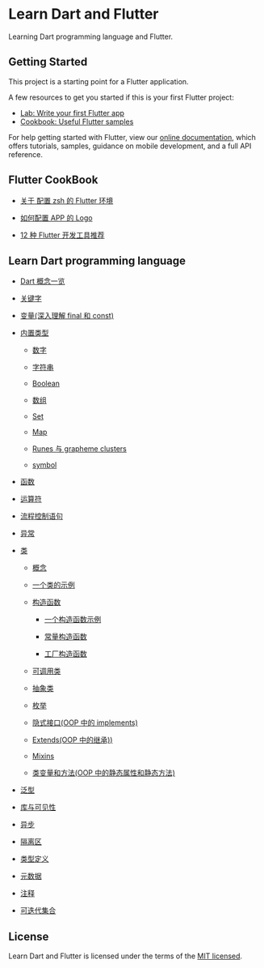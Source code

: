 # Learn Dart and Flutter

Learning Dart programming language and Flutter.

## Getting Started

This project is a starting point for a Flutter application.

A few resources to get you started if this is your first Flutter project:

- [Lab: Write your first Flutter app](https://flutter.dev/docs/get-started/codelab)
- [Cookbook: Useful Flutter samples](https://flutter.dev/docs/cookbook)

For help getting started with Flutter, view our
[online documentation](https://flutter.dev/docs), which offers tutorials,
samples, guidance on mobile development, and a full API reference.

## Flutter CookBook

- [关于 配置 zsh 的 Flutter 环境](./notes/flutter-cookbook/zsh-config.md)

- [如何配置 APP 的 Logo](./notes/flutter-cookbook/change-app-launcher-name.md)

- [12 种 Flutter 开发工具推荐](https://mp.weixin.qq.com/s/qJTB9eyAtIJ3PJZ1kh4T7w)

## Learn Dart programming language

- [Dart 概念一览](./notes/learn-dart/Concepts)

- [关键字](./notes/learn-dart/Keywords/keywords.md)

- [变量(深入理解 final 和 const)](./notes/learn-dart/Variables)

- [内置类型](./notes/learn-dart/Built-in-types)

  - [数字](./notes/learn-dart/Built-in-types/numbers.dart)

  - [字符串](./notes/learn-dart/Built-in-types/strings.dart)

  - [Boolean](./notes/learn-dart/Built-in-types/booleans.dart)

  - [数组](./notes/learn-dart/Built-in-types/lists.dart)

  - [Set](./notes/learn-dart/Built-in-types/sets.dart)

  - [Map](./notes/learn-dart/Built-in-types/map.dart)

  - [Runes 与 grapheme clusters](./notes/learn-dart/Built-in-types/runes_and_grapheme_clusters.dart)

  - [symbol](./notes/learn-dart/Built-in-types/symbol.dart)

- [函数](./notes/learn-dart/Functions)

- [运算符](./notes/learn-dart/Operators)

- [流程控制语句](./notes/learn-dart/Control-flow-statements)

- [异常](./notes/learn-dart/Exceptions)

- [类](./notes/learn-dart/Classes)

  - [概念](./notes/learn-dart/Classes/concepts.md)

  - [一个类的示例](./notes/learn-dart/Classes/basic_classes.dart)

  - [构造函数](./notes/learn-dart/Classes/constructors)

    - [一个构造函数示例](./notes/learn-dart/Classes/constructors/constructor.dart)

    - [常量构造函数](./notes/learn-dart/Classes/constructors/constant_constructors.dart)

    - [工厂构造函数](./notes/learn-dart/Classes/constructors/factory_constructors.dart)

  - [可调用类](./notes/learn-dart/Classes/callable_claases.dart)

  - [抽象类](./notes/learn-dart/Classes/abstract_classes.dart)

  - [枚举](./notes/learn-dart/Classes/enums.dart)

  - [隐式接口(OOP 中的 implements)](./notes/learn-dart/Classes/implicit_interfaces.dart)

  - [Extends(OOP 中的继承))](./notes/learn-dart/Classes/extends)

  - [Mixins](./notes/learn-dart/Classes/mixins.dart)

  - [类变量和方法(OOP 中的静态属性和静态方法)](./notes/learn-dart/Classes/class_variables_and_methods.dart)

- [泛型](./notes/learn-dart/Generics)

- [库与可见性](./notes/learn-dart/Libraries-and-visibility)

- [异步](./notes/learn-dart/Asynchronous)

- [隔离区](./notes/learn-dart/Isolates)

- [类型定义](./notes/learn-dart/Typedefs)

- [元数据](./notes/learn-dart/Metadata)

- [注释](./notes/learn-dart/Comments)

- [可迭代集合](./notes/learn-dart/Iterables)

## License

Learn Dart and Flutter is licensed under the terms of the [MIT licensed](https://opensource.org/licenses/MIT).
